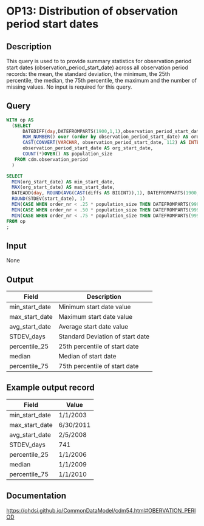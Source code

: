 <!---
Group:observation period
Name:OP13 Distribution of observation period start dates
Author: Alberto Labarga
CDM Version: 5.4
-->

# OP13: Distribution of observation period start dates

## Description
This query is used to to provide summary statistics for observation period start dates (observation_period_start_date) across all observation period records: the mean, the standard deviation, the minimum, the 25th percentile, the median, the 75th percentile, the maximum and the number of missing values. No input is required for this query.

## Query
```sql
WITH op AS
  (SELECT
      DATEDIFF(day,DATEFROMPARTS(1900,1,1),observation_period_start_date) diffs,
      ROW_NUMBER() over (order by observation_period_start_date) AS order_nr,
      CAST(CONVERT(VARCHAR, observation_period_start_date, 112) AS INTEGER) AS start_date,
      observation_period_start_date AS org_start_date,
      COUNT(*)OVER() AS population_size
   FROM cdm.observation_period
  )

SELECT
  MIN(org_start_date) AS min_start_date,
  MAX(org_start_date) AS max_start_date,
  DATEADD(day, ROUND(AVG(CAST(diffs AS BIGINT)),1), DATEFROMPARTS(1900,1,1)) AS avg_start_date,
  ROUND(STDEV(start_date), 1)                                             AS STDEV_days,
  MIN(CASE WHEN order_nr < .25 * population_size THEN DATEFROMPARTS(9999,12,31) ELSE org_start_date END) AS percentile_25,
  MIN(CASE WHEN order_nr < .50 * population_size THEN DATEFROMPARTS(9999,12,31) ELSE org_start_date END) AS median,
  MIN(CASE WHEN order_nr < .75 * population_size THEN DATEFROMPARTS(9999,12,31) ELSE org_start_date END) AS percentile_75
FROM op
;
```

## Input

None

## Output

| Field |  Description |
| --- | --- |
|  min_start_date |  Minimum start date value |
|  max_start_date |  Maximum start date value |
|  avg_start_date |  Average start date value |
|  STDEV_days |  Standard Deviation of start date |
|  percentile_25 |  25th percentile of start date |
|  median |  Median of start date |
|  percentile_75 |  75th percentile of start date |

## Example output record

|  Field |  Value |
| --- | --- |
|  min_start_date |  1/1/2003 |
|  max_start_date |  6/30/2011 |
|  avg_start_date |  2/5/2008 |
|  STDEV_days |  741 |
|  percentile_25 |  1/1/2006 |
|  median |  1/1/2009 |
|  percentile_75 |  1/1/2010 |

## Documentation
https://ohdsi.github.io/CommonDataModel/cdm54.html#OBERVATION_PERIOD
